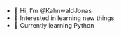 - 👋 Hi, I’m @KahnwaldJonas
- 👀 Interested in learning new things
- 🌱 Currently learning Python
<!---
KahnwaldJonas/KahnwaldJonas is a ✨ special ✨ repository because its `README.md` (this file) appears on your GitHub profile.
You can click the Preview link to take a look at your changes.
--->
